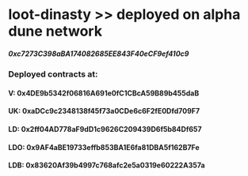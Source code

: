 # loot-dinasty >> deployed on alpha dune network
##### 0xc7273C398aBA174082685EE843F40eCF9ef410c9

### Deployed contracts at:
#### V: 0x4DE9b5342f06816A691e0fC1CBcA59B89b455daB
#### UK: 0xaDCc9c2348138f45f73a0CDe6c6F2fE0Dfd709F7
#### LD: 0x2ff04AD778aF9dD1c9626C209439D6f5b84Df657
#### LDO: 0x9AF4aBE19733effb853BA1E6fa81DBA5f162B7Fe
#### LDB: 0x83620Af39b4997c768afc2e5a0319e60222A357a